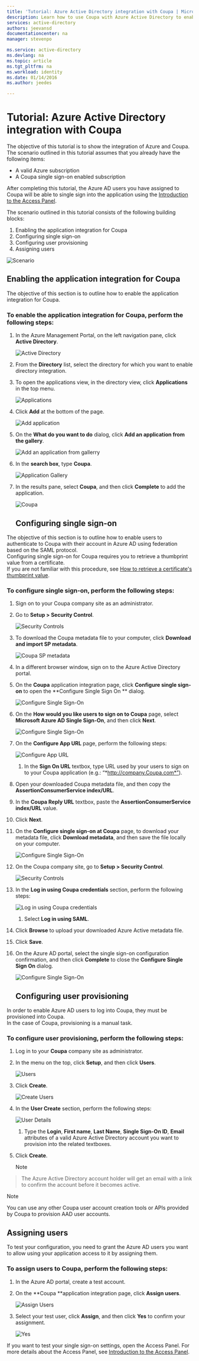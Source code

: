 ```yaml
---
title: 'Tutorial: Azure Active Directory integration with Coupa | Microsoft Azure'
description: Learn how to use Coupa with Azure Active Directory to enable single sign-on, automated provisioning, and more!
services: active-directory
authors: jeevansd
documentationcenter: na
manager: stevenpo

ms.service: active-directory
ms.devlang: na
ms.topic: article
ms.tgt_pltfrm: na
ms.workload: identity
ms.date: 01/14/2016
ms.author: jeedes

---
```

# Tutorial: Azure Active Directory integration with Coupa
The objective of this tutorial is to show the integration of Azure and Coupa.  
The scenario outlined in this tutorial assumes that you already have the following items:

* A valid Azure subscription
* A Coupa single sign-on enabled subscription

After completing this tutorial, the Azure AD users you have assigned to Coupa will be able to single sign into the application using the [Introduction to the Access Panel](active-directory-saas-access-panel-introduction.md).

The scenario outlined in this tutorial consists of the following building blocks:

1. Enabling the application integration for Coupa
2. Configuring single sign-on
3. Configuring user provisioning
4. Assigning users

![Scenario](./media/active-directory-saas-coupa-tutorial/IC791897.png "Scenario")

## Enabling the application integration for Coupa
The objective of this section is to outline how to enable the application integration for Coupa.

### To enable the application integration for Coupa, perform the following steps:
1. In the Azure Management Portal, on the left navigation pane, click **Active Directory**.

   ![Active Directory](./media/active-directory-saas-coupa-tutorial/IC700993.png "Active Directory")

2. From the **Directory** list, select the directory for which you want to enable directory integration.

3. To open the applications view, in the directory view, click **Applications** in the top menu.

   ![Applications](./media/active-directory-saas-coupa-tutorial/IC700994.png "Applications")

4. Click **Add** at the bottom of the page.

   ![Add application](./media/active-directory-saas-coupa-tutorial/IC749321.png "Add application")

5. On the **What do you want to do** dialog, click **Add an application from the gallery**.

   ![Add an application from gallerry](./media/active-directory-saas-coupa-tutorial/IC749322.png "Add an application from gallerry")

6. In the **search box**, type **Coupa**.

   ![Application Gallery](./media/active-directory-saas-coupa-tutorial/IC791898.png "Application Gallery")

7. In the results pane, select **Coupa**, and then click **Complete** to add the application.

   ![Coupa](./media/active-directory-saas-coupa-tutorial/IC791899.png "Coupa")

   ## Configuring single sign-on

The objective of this section is to outline how to enable users to authenticate to Coupa with their account in Azure AD using federation based on the SAML protocol.  
Configuring single sign-on for Coupa requires you to retrieve a thumbprint value from a certificate.  
If you are not familiar with this procedure, see [How to retrieve a certificate's thumbprint value](http://youtu.be/YKQF266SAxI).

### To configure single sign-on, perform the following steps:
1. Sign on to your Coupa company site as an administrator.

2. Go to **Setup \> Security Control**.

   ![Security Controls](./media/active-directory-saas-coupa-tutorial/IC791900.png "Security Controls")

3. To download the Coupa metadata file to your computer, click **Download and import SP metadata**.

   ![Coupa SP metadata](./media/active-directory-saas-coupa-tutorial/IC791901.png "Coupa SP metadata")

4. In a different browser window, sign on to the Azure Active Directory portal.

5. On the **Coupa** application integration page, click **Configure single sign-on** to open the **Configure Single Sign On ** dialog.

   ![Configure Single Sign-On](./media/active-directory-saas-coupa-tutorial/IC791902.png "Configure Single Sign-On")

6. On the **How would you like users to sign on to Coupa** page, select **Microsoft Azure AD Single Sign-On**, and then click **Next**.

   ![Configure Single Sign-On](./media/active-directory-saas-coupa-tutorial/IC791903.png "Configure Single Sign-On")

7. On the **Configure App URL** page, perform the following steps:

   ![Configure App URL](./media/active-directory-saas-coupa-tutorial/IC791904.png "Configure App URL")

   1. In the **Sign On URL** textbox, type URL used by your users to sign on to your Coupa application (e.g.: “*http://company.Coupa.com*”).
2. Open your downloaded Coupa metadata file, and then copy the **AssertionConsumerService index/URL**.
3. In the **Coupa Reply URL** textbox, paste the **AssertionConsumerService index/URL** value.
4. Click **Next**.

8. On the **Configure single sign-on at Coupa** page, to download your metadata file, click **Download metadata**, and then save the file locally on your computer.

   ![Configure Single Sign-On](./media/active-directory-saas-coupa-tutorial/IC791905.png "Configure Single Sign-On")

9. On the Coupa company site, go to **Setup \> Security Control**.

   ![Security Controls](./media/active-directory-saas-coupa-tutorial/IC791900.png "Security Controls")

10. In the **Log in using Coupa credentials** section, perform the following steps:

    ![Log in using Coupa credentials](./media/active-directory-saas-coupa-tutorial/IC791906.png "Log in using Coupa credentials")

    1. Select **Log in using SAML**.
2. Click **Browse** to upload your downloaded Azure Active metadata file.
3. Click **Save**.

11. On the Azure AD portal, select the single sign-on configuration confirmation, and then click **Complete** to close the **Configure Single Sign On** dialog.

    ![Configure Single Sign-On](./media/active-directory-saas-coupa-tutorial/IC791907.png "Configure Single Sign-On")

    ## Configuring user provisioning

In order to enable Azure AD users to log into Coupa, they must be provisioned into Coupa.  
In the case of Coupa, provisioning is a manual task.

### To configure user provisioning, perform the following steps:
1. Log in to your **Coupa** company site as administrator.

2. In the menu on the top, click **Setup**, and then click **Users**.

   ![Users](./media/active-directory-saas-coupa-tutorial/IC791908.png "Users")

3. Click **Create**.

   ![Create Users](./media/active-directory-saas-coupa-tutorial/IC791909.png "Create Users")

4. In the **User Create** section, perform the following steps:

   ![User Details](./media/active-directory-saas-coupa-tutorial/IC791910.png "User Details")

   1. Type the **Login**, **First name**, **Last Name**, **Single Sign-On ID**, **Email** attributes of a valid Azure Active Directory account you want to provision into the related textboxes.
2. Click **Create**.

   > [!NOTE]
> The Azure Active Directory account holder will get an email with a link to confirm the account before it becomes active.
> 
> 

> [!NOTE]
> You can use any other Coupa user account creation tools or APIs provided by Coupa to provision AAD user accounts.
> 
> 
## Assigning users
To test your configuration, you need to grant the Azure AD users you want to allow using your application access to it by assigning them.

### To assign users to Coupa, perform the following steps:
1. In the Azure AD portal, create a test account.

2. On the **Coupa **application integration page, click **Assign users**.

   ![Assign Users](./media/active-directory-saas-coupa-tutorial/IC791911.png "Assign Users")

3. Select your test user, click **Assign**, and then click **Yes** to confirm your assignment.

   ![Yes](./media/active-directory-saas-coupa-tutorial/IC767830.png "Yes")


If you want to test your single sign-on settings, open the Access Panel. For more details about the Access Panel, see [Introduction to the Access Panel](active-directory-saas-access-panel-introduction.md).

